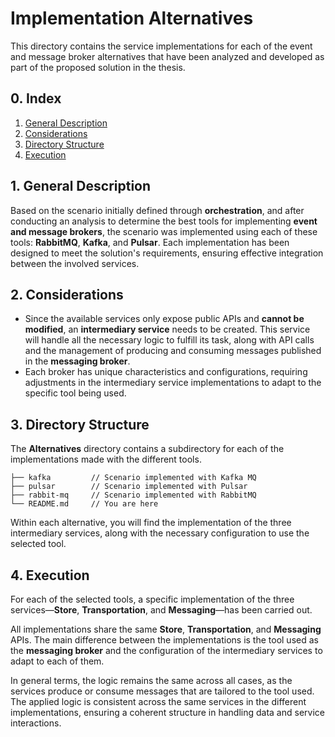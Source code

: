# Implementation Alternatives

This directory contains the service implementations for each of the event and message broker alternatives that have been analyzed and developed as part of the proposed solution in the thesis.

## 0. Index

1. [General Description](#1-general-description)
2. [Considerations](#2-considerations)
3. [Directory Structure](#3-directory-structure)
4. [Execution](#4-execution)

## 1. General Description

Based on the scenario initially defined through **orchestration**, and after conducting an analysis to determine the best tools for implementing **event and message brokers**, the scenario was implemented using each of these tools: **RabbitMQ**, **Kafka**, and **Pulsar**. Each implementation has been designed to meet the solution's requirements, ensuring effective integration between the involved services.

## 2. Considerations

- Since the available services only expose public APIs and **cannot be modified**, an **intermediary service** needs to be created. This service will handle all the necessary logic to fulfill its task, along with API calls and the management of producing and consuming messages published in the **messaging broker**.
- Each broker has unique characteristics and configurations, requiring adjustments in the intermediary service implementations to adapt to the specific tool being used.

## 3. Directory Structure

The **Alternatives** directory contains a subdirectory for each of the implementations made with the different tools.

```
├── kafka         // Scenario implemented with Kafka MQ
├── pulsar        // Scenario implemented with Pulsar
├── rabbit-mq     // Scenario implemented with RabbitMQ
└── README.md     // You are here
```

Within each alternative, you will find the implementation of the three intermediary services, along with the necessary configuration to use the selected tool.

## 4. Execution

For each of the selected tools, a specific implementation of the three services—**Store**, **Transportation**, and **Messaging**—has been carried out.

All implementations share the same **Store**, **Transportation**, and **Messaging** APIs. The main difference between the implementations is the tool used as the **messaging broker** and the configuration of the intermediary services to adapt to each of them.

In general terms, the logic remains the same across all cases, as the services produce or consume messages that are tailored to the tool used. The applied logic is consistent across the same services in the different implementations, ensuring a coherent structure in handling data and service interactions.
